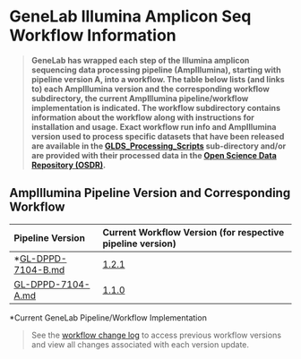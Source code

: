 # GeneLab Illumina Amplicon Seq Workflow Information

> **GeneLab has wrapped each step of the Illumina amplicon sequencing data processing pipeline (AmpIllumina), starting with pipeline version A, into a workflow. The table below lists (and links to) each AmpIllumina version and the corresponding workflow subdirectory, the current AmpIllumina pipeline/workflow implementation is indicated. The workflow subdirectory contains information about the workflow along with instructions for installation and usage. Exact workflow run info and AmpIllumina version used to process specific datasets that have been released are available in the [GLDS_Processing_Scripts](../GLDS_Processing_Scripts) sub-directory and/or are provided with their processed data in the [Open Science Data Repository (OSDR)](https://osdr.nasa.gov/bio/repo/).**  

## AmpIllumina Pipeline Version and Corresponding Workflow

|Pipeline Version|Current Workflow Version (for respective pipeline version)|
|:---------------|:---------------------------------------------------------|
|*[GL-DPPD-7104-B.md](../Pipeline_GL-DPPD-7104_Versions/GL-DPPD-7104-B.md)|[1.2.1](SW_AmpIllumina-A)|
|[GL-DPPD-7104-A.md](../Pipeline_GL-DPPD-7104_Versions/GL-DPPD-7104-A.md)|[1.1.0](https://github.com/nasa/GeneLab_Data_Processing/tree/SW_AmpIllumina-A_1.1.0/Amplicon/Illumina/Workflow_Documentation/SW_AmpIllumina-A)|

*Current GeneLab Pipeline/Workflow Implementation

> See the [workflow change log](SW_AmpIllumina-A/CHANGELOG.md) to access previous workflow versions and view all changes associated with each version update.
